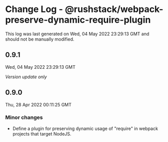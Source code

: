 # Change Log - @rushstack/webpack-preserve-dynamic-require-plugin

This log was last generated on Wed, 04 May 2022 23:29:13 GMT and should not be manually modified.

## 0.9.1
Wed, 04 May 2022 23:29:13 GMT

_Version update only_

## 0.9.0
Thu, 28 Apr 2022 00:11:25 GMT

### Minor changes

- Define a plugin for preserving dynamic usage of "require" in webpack projects that target NodeJS.

